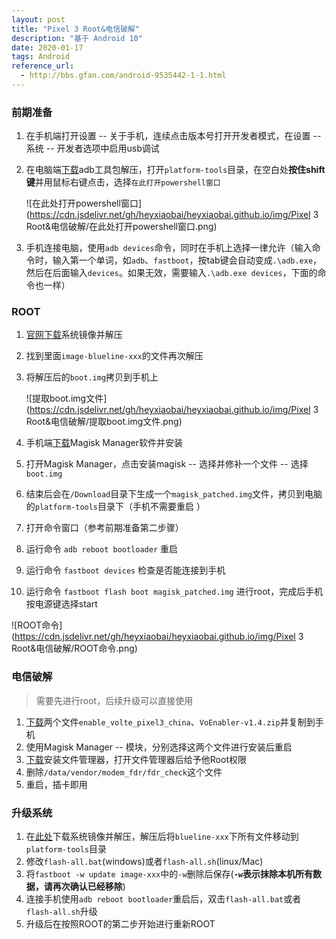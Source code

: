 ```yaml
---
layout: post
title: "Pixel 3 Root&电信破解"
description: "基于 Android 10"
date: 2020-01-17
tags: Android
reference_url: 
  - http://bbs.gfan.com/android-9535442-1-1.html
---
```


### 前期准备

1. 在手机端打开设置 -- 关于手机，连续点击版本号打开开发者模式，在设置 -- 系统 -- 开发者选项中启用usb调试

2. 在电脑端[下载](https://developer.android.com/studio/releases/platform-tools.html)adb工具包解压，打开`platform-tools`目录，在空白处**按住shift键**并用鼠标右键点击，选择`在此打开powershell窗口`

   ![在此处打开powershell窗口](https://cdn.jsdelivr.net/gh/heyxiaobai/heyxiaobai.github.io/img/Pixel 3 Root&电信破解/在此处打开powershell窗口.png)

3. 手机连接电脑，使用`adb devices`命令，同时在手机上选择一律允许（输入命令时，输入第一个单词，如`adb`、`fastboot`，按tab键会自动变成`.\adb.exe`，然后在后面输入`devices`。如果无效，需要输入`.\adb.exe devices`，下面的命令也一样）



### ROOT

1. [官网下载](https://developers.google.com/android/images#blueline)系统镜像并解压

2. 找到里面`image-blueline-xxx`的文件再次解压

3. 将解压后的`boot.img`拷贝到手机上

   ![提取boot.img文件](https://cdn.jsdelivr.net/gh/heyxiaobai/heyxiaobai.github.io/img/Pixel 3 Root&电信破解/提取boot.img文件.png)

4. 手机端[下载](https://github.com/topjohnwu/Magisk/releases)Magisk Manager软件并安装

5. 打开Magisk Manager，点击安装magisk -- 选择并修补一个文件 -- 选择`boot.img`

6. 结束后会在`/Download`目录下生成一个`magisk_patched.img`文件，拷贝到电脑的`platform-tools`目录下（手机不需要重启 ）

7. 打开命令窗口（参考前期准备第二步骤）

8. 运行命令 `adb reboot bootloader` 重启

9. 运行命令 `fastboot devices` 检查是否能连接到手机

10. 运行命令 `fastboot flash boot magisk_patched.img` 进行root，完成后手机按电源键选择start

![ROOT命令](https://cdn.jsdelivr.net/gh/heyxiaobai/heyxiaobai.github.io/img/Pixel 3 Root&电信破解/ROOT命令.png)





### 电信破解

> 需要先进行root，后续升级可以直接使用

1. [下载](https://1drv.ms/u/s!Ai7tnFNgHnkakZouNRkOF3u1Q9k-6w?e=CvUW4e)两个文件`enable_volte_pixel3_china`、`VoEnabler-v1.4.zip`并复制到手机
2. 使用Magisk Manager -- 模块，分别选择这两个文件进行安装后重启
3. [下载](https://www.coolapk.com/apk/bin.mt.plus)安装文件管理器，打开文件管理器后给予他Root权限
4. 删除`/data/vendor/modem_fdr/fdr_check`这个文件
5. 重启，插卡即用



### 升级系统

1. 在[此处](https://developers.google.com/android/images#blueline)下载系统镜像并解压，解压后将`blueline-xxx`下所有文件移动到`platform-tools`目录
2. 修改`flash-all.bat`(windows)或者`flash-all.sh`(linux/Mac)
3. 将`fastboot -w update image-xxx`中的`-w`删除后保存(**`-w`表示抹除本机所有数据，请再次确认已经移除**)
4. 连接手机使用`adb reboot bootloader`重启后，双击`flash-all.bat`或者`flash-all.sh`升级
5. 升级后在按照ROOT的第二步开始进行重新ROOT
